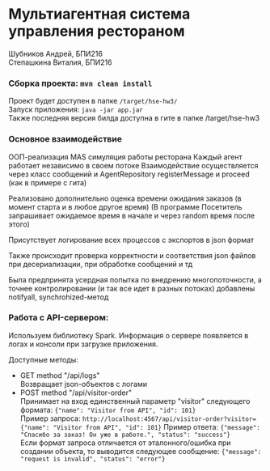 #  Мультиагентная система управления рестораном
Шубников Андрей, БПИ216\
Степашкина Виталия, БПИ216

### Сборка проекта: ```mvn clean install```
Проект будет доступен в папке ```/target/hse-hw3/```\
Запуск приложения: ```java -jar app.jar```\
Также последняя версия билда доступна в гите в папке /target/hse-hw3 
### Основное взаимодействие
ООП-реализация MAS симуляция работы ресторана
Каждый агент работает независимо в своем потоке 
Взаимодействие осуществляется через класс сообщений и AgentRepository registerMessage и proceed
(как в примере с гита)

Реализовано дополнительно оценка времени ожидания заказов 
(в момент старта и в любое другое время)
(В программе Посетитель запрашивает ожидаемое время в начале и через random время после этого)

Присутствует логирование всех процессов с экспортов в json формат

Также происходит проверка корректности и соответствия json файлов при десериализации,
при обработке сообщений и тд

Была предпринята усердная попытка по внедрению многопоточности, 
а точнее контролировании (и так все идет в разных потоках) добавлены notifyall, synchrohized-метод 




### Работа с API-сервером:

Используем библиотеку Spark. Информация о сервере появляется в логах и консоли при загрузке
приложения.

Доступные методы:
- GET method "/api/logs"\
Возвращает json-объектов с логами
- POST method "/api/visitor-order"\
Принимает на вход единственный параметр "visitor" следующего формата: ```{"name": "Visitor from API", "id": 101}```\
Пример запроса: ```http://localhost:4567/api/visitor-order?visitor={"name": "Visitor from API", "id": 101}```
Пример ответа: ```{"message": "Спасибо за заказ! Он уже в работе.", "status": "success"}```\
Если формат запроса отличается от эталонного/ошибка при создании объекта, то выводится следующее сообщение: ```{"message": "request is invalid", "status": "error"}```